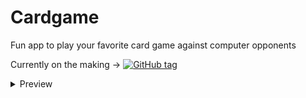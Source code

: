 # Cardgame
Fun app to play your favorite card game against computer opponents

Currently on the making -> [![GitHub tag](https://img.shields.io/github/tag/JosephBisso/Cardgame.svg)](https://GitHub.com/JosephBisso/Cardgame/tags/)



<details><summary> Preview </summary><p>
  
<img src="https://github.com/JosephBisso/Cardgame/blob/main/preview/StartScreen%2012.04.2021%2003_09_08.png" width="350">

<img src="https://github.com/JosephBisso/Cardgame/blob/main/preview/AI2_Won_GamePlayScreen%2015.04.2021%2000_46_26.png" width="700">

<img src="https://github.com/JosephBisso/Cardgame/blob/main/preview/AI2_noCard_AI_haveDifferentCards_GamePlayScreen%2016.04.2021%2001_34_27.png" width="700">

</p></details>
